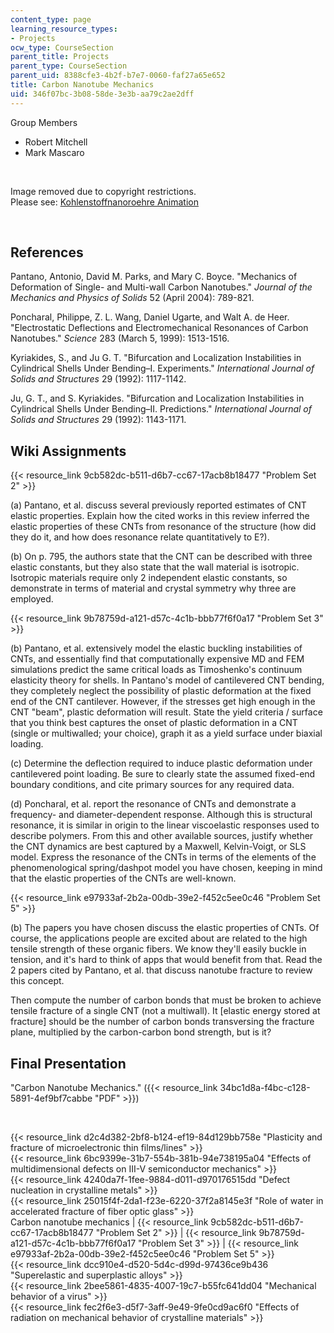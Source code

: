 ```yaml
---
content_type: page
learning_resource_types:
- Projects
ocw_type: CourseSection
parent_title: Projects
parent_type: CourseSection
parent_uid: 8388cfe3-4b2f-b7e7-0060-faf27a65e652
title: Carbon Nanotube Mechanics
uid: 346f07bc-3b08-58de-3e3b-aa79c2ae2dff
---
```


Group Members

*   Robert Mitchell
*   Mark Mascaro

  
 

Image removed due to copyright restrictions.  
Please see: [Kohlenstoffnanoroehre Animation](http://en.wikipedia.org/wiki/File:Kohlenstoffnanoroehre_Animation.gif)

  
 

References
----------

Pantano, Antonio, David M. Parks, and Mary C. Boyce. "Mechanics of Deformation of Single- and Multi-wall Carbon Nanotubes." _Journal of the Mechanics and Physics of Solids_ 52 (April 2004): 789-821.

Poncharal, Philippe, Z. L. Wang, Daniel Ugarte, and Walt A. de Heer. "Electrostatic Deflections and Electromechanical Resonances of Carbon Nanotubes." _Science_ 283 (March 5, 1999): 1513-1516.

Kyriakides, S., and Ju G. T. "Bifurcation and Localization Instabilities in Cylindrical Shells Under Bending–I. Experiments." _International Journal of Solids and Structures_ 29 (1992): 1117-1142.

Ju, G. T., and S. Kyriakides. "Bifurcation and Localization Instabilities in Cylindrical Shells Under Bending–II. Predictions." _International Journal of Solids and Structures_ 29 (1992): 1143-1171.

Wiki Assignments
----------------

{{< resource_link 9cb582dc-b511-d6b7-cc67-17acb8b18477 "Problem Set 2" >}}

(a) Pantano, et al. discuss several previously reported estimates of CNT elastic properties. Explain how the cited works in this review inferred the elastic properties of these CNTs from resonance of the structure (how did they do it, and how does resonance relate quantitatively to E?).

(b) On p. 795, the authors state that the CNT can be described with three elastic constants, but they also state that the wall material is isotropic. Isotropic materials require only 2 independent elastic constants, so demonstrate in terms of material and crystal symmetry why three are employed.

{{< resource_link 9b78759d-a121-d57c-4c1b-bbb77f6f0a17 "Problem Set 3" >}}

(b) Pantano, et al. extensively model the elastic buckling instabilities of CNTs, and essentially find that computationally expensive MD and FEM simulations predict the same critical loads as Timoshenko's continuum elasticity theory for shells. In Pantano's model of cantilevered CNT bending, they completely neglect the possibility of plastic deformation at the fixed end of the CNT cantilever. However, if the stresses get high enough in the CNT "beam", plastic deformation will result. State the yield criteria / surface that you think best captures the onset of plastic deformation in a CNT (single or multiwalled; your choice), graph it as a yield surface under biaxial loading.

(c) Determine the deflection required to induce plastic deformation under cantilevered point loading. Be sure to clearly state the assumed fixed-end boundary conditions, and cite primary sources for any required data.

(d) Poncharal, et al. report the resonance of CNTs and demonstrate a frequency- and diameter-dependent response. Although this is structural resonance, it is similar in origin to the linear viscoelastic responses used to describe polymers. From this and other available sources, justify whether the CNT dynamics are best captured by a Maxwell, Kelvin-Voigt, or SLS model. Express the resonance of the CNTs in terms of the elements of the phenomenological spring/dashpot model you have chosen, keeping in mind that the elastic properties of the CNTs are well-known.

{{< resource_link e97933af-2b2a-00db-39e2-f452c5ee0c46 "Problem Set 5" >}}

(b) The papers you have chosen discuss the elastic properties of CNTs. Of course, the applications people are excited about are related to the high tensile strength of these organic fibers. We know they'll easily buckle in tension, and it's hard to think of apps that would benefit from that. Read the 2 papers cited by Pantano, et al. that discuss nanotube fracture to review this concept.

Then compute the number of carbon bonds that must be broken to achieve tensile fracture of a single CNT (not a multiwall). It \[elastic energy stored at fracture\] should be the number of carbon bonds transversing the fracture plane, multiplied by the carbon-carbon bond strength, but is it?

Final Presentation
------------------

"Carbon Nanotube Mechanics." ({{< resource_link 34bc1d8a-f4bc-c128-5891-4ef9bf7cabbe "PDF" >}})

  
  
 

{{< resource_link d2c4d382-2bf8-b124-ef19-84d129bb758e "Plasticity and fracture of microelectronic thin films/lines" >}}  
{{< resource_link 6bc9399e-31b7-554b-381b-94e738195a04 "Effects of multidimensional defects on III-V semiconductor mechanics" >}}  
{{< resource_link 4240da7f-1fee-9884-d011-d970176515dd "Defect nucleation in crystalline metals" >}}  
{{< resource_link 25015f4f-2da1-f23e-6220-37f2a8145e3f "Role of water in accelerated fracture of fiber optic glass" >}}  
Carbon nanotube mechanics | {{< resource_link 9cb582dc-b511-d6b7-cc67-17acb8b18477 "Problem Set 2" >}} | {{< resource_link 9b78759d-a121-d57c-4c1b-bbb77f6f0a17 "Problem Set 3" >}} | {{< resource_link e97933af-2b2a-00db-39e2-f452c5ee0c46 "Problem Set 5" >}}  
{{< resource_link dcc910e4-d520-5d4c-d99d-97436ce9b436 "Superelastic and superplastic alloys" >}}  
{{< resource_link 2bee5861-4835-4007-19c7-b55fc641dd04 "Mechanical behavior of a virus" >}}  
{{< resource_link fec2f6e3-d5f7-3aff-9e49-9fe0cd9ac6f0 "Effects of radiation on mechanical behavior of crystalline materials" >}}